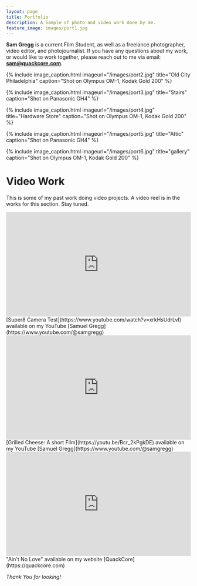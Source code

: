 ```yaml
---
layout: page
title: Portfolio
description: A Sample of photo and video work done by me.
feature_image: images/port1.jpg
---
```


**Sam Gregg** is a current Film Student, as well as a freelance photographer, video editor, and photojournalist. If you have any questions about my work, or would like to work together, please reach out to me via email: **sam@quackcore.com**. 

{% include image_caption.html imageurl="/images/port2.jpg" title="Old City Philadelphia" caption="Shot on Olympus OM-1, Kodak Gold 200" %}

{% include image_caption.html imageurl="/images/port3.jpg" title="Stairs" caption="Shot on Panasonic GH4" %}

{% include image_caption.html imageurl="/images/port4.jpg" title="Hardware Store" caption="Shot on Olympus OM-1, Kodak Gold 200" %}

{% include image_caption.html imageurl="/images/port5.jpg" title="Attic" caption="Shot on Panasonic GH4" %}

{% include image_caption.html imageurl="/images/port6.jpg" title="gallery" caption="Shot on Olympus OM-1, Kodak Gold 200" %}

# Video Work
This is some of my past work doing video projects. A video reel is in the works for this section. Stay tuned.

<div style="padding:56.25% 0 0 0;position:relative;"><iframe src="https://player.vimeo.com/video/880624289?badge=0&amp;autopause=0&amp;quality_selector=1&amp;player_id=0&amp;app_id=58479" frameborder="0" allow="autoplay; fullscreen; picture-in-picture" style="position:absolute;top:0;left:0;width:100%;height:100%;" title="Super8 Minolta XL400 Test Reel"></iframe></div><script src="https://player.vimeo.com/api/player.js"></script>
[Super8 Camera Test](https://www.youtube.com/watch?v=xrkHsUdrLvI) available on my YouTube [Samuel Gregg](https://www.youtube.com/@samgregg)

<div style="padding:56.25% 0 0 0;position:relative;"><iframe src="https://player.vimeo.com/video/880625361?badge=0&amp;autopause=0&amp;quality_selector=1&amp;player_id=0&amp;app_id=58479" frameborder="0" allow="autoplay; fullscreen; picture-in-picture" style="position:absolute;top:0;left:0;width:100%;height:100%;" title="Grilled Cheese: Short Film"></iframe></div><script src="https://player.vimeo.com/api/player.js"></script>
[Grilled Cheese: A short Film](https://youtu.be/Bcr_2kPgkDE) available on my YouTube [Samuel Gregg](https://www.youtube.com/@samgregg)

<div style="padding:56.25% 0 0 0;position:relative;"><iframe src="https://player.vimeo.com/video/880626168?badge=0&amp;autopause=0&amp;quality_selector=1&amp;player_id=0&amp;app_id=58479" frameborder="0" allow="autoplay; fullscreen; picture-in-picture" style="position:absolute;top:0;left:0;width:100%;height:100%;" title="Ain't No Love"></iframe></div><script src="https://player.vimeo.com/api/player.js"></script>
"Ain't No Love" available on my website [QuackCore](https://quackcore.com)

*Thank You for looking!*
